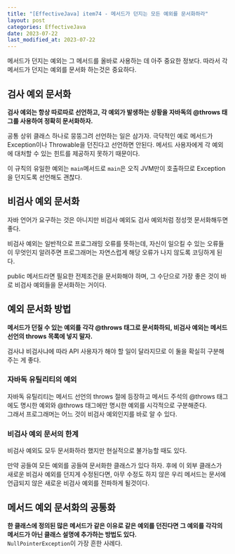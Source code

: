 ```yaml
---
title: "[EffectiveJava] item74 - 메서드가 던지는 모든 예외를 문서화하라"
layout: post
categories: EffectiveJava
date: 2023-07-22
last_modified_at: 2023-07-22
---
```


메서드가 던지는 예외는 그 메서드를 올바로 사용하는 데 아주 중요한 정보다. 따라서 각 메서드가 던지는 예외를 문서화 하는것은 중요하다.


## 검사 예외 문서화

**검사 예외는 항상 따로따로 선언하고, 각 예외가 발생하는 상황을 자바독의 @throws 태그를 사용하여 정확히 문서화하자.**

공통 상위 클래스 하나로 뭉뚱그려 선언하는 일은 삼가자. 극닥적인 예로 메서드가 Exception이나 Throwable을 던진다고 선언하면 안된다. 메서드 사용자에게 각 예외에 대처할 수 있는 힌트를 제공하지 못하기 때문이다.

이 규칙의 유일한 예외는 `main`메서드로 `main`은 오직 JVM만이 호출하므로 Exception을 던지도록 선언해도 괜찮다.


## 비검사 예외 문서화

자바 언어가 요구하는 것은 아니지만 비검사 예외도 검사 예외처럼 정성껏 문서화해두면 좋다.

비검사 예외는 일반적으로 프로그래밍 오류를 뜻하는데, 자신이 일으킬 수 있는 오류들이 무엇인지 알려주면 프로그래머는 자연스럽게 해당 오류가 나지 않도록 코딩하게 된다.

public 메서드라면 필요한 전제조건을 문서화해야 하며, 그 수단으로 가장 좋은 것이 바로 비검사 예외들을 문서화하는 거이다.


## 예외 문서화 방법

**메서드가 던질 수 있는 예외를 각각 @throws 태그로 문서화하되, 비검사 예외는 메서드 선언의 throws 목록에 넣지 말자.**

검사냐 비검사냐에 따라 API 사용자가 해야 할 일이 달라지므로 이 둘을 확실히 구분해주는 게 좋다.


### 자바독 유틸리티의 예외

자바독 유틸리티는 메서드 선언의 throws 절에 등장하고 메서드 주석의 @throws 태그에도 명시한 예외와 @throws 태그에만 명시한 예외를 시각적으로 구분해준다.<br>
그래서 프로그래머는 어느 것이 비검사 예외인지를 바로 알 수 있다.

### 비검사 예외 문서의 한계

비검사 예외도 모두 문서화하라 했지만 현실적으로 불가능할 때도 있다.

만약 공들여 모든 예외를 공들여 문서화한 클래스가 있다 하자. 후에 이 외부 클래스가 새로운 비검사 예외를 던지게 수정된다면, 아무 수정도 하지 않은 우리 메서드는 문서에 언급되지 않은 새로운 비검사 예외를 전파하게 될것이다.


## 메서드 예외 문서화의 공통화

**한 클래스에 정의된 많은 메서드가 같은 이유로 같은 예외를 던진다면 그 예외를 각각의 메서드가 아닌 클래스 설명에 추가하는 방법도 있다.**<br>
`NullPointerException`이 가장 흔한 사례다.
